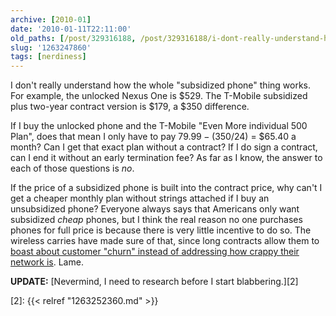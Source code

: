 ```yaml
---
archive: [2010-01]
date: '2010-01-11T22:11:00'
old_paths: [/post/329316188, /post/329316188/i-dont-really-understand-how-the-whole]
slug: '1263247860'
tags: [nerdiness]
---
```


I don't really understand how the whole "subsidized phone" thing works.
For example, the unlocked Nexus One is $529. The T-Mobile subsidized plus
two-year contract version is $179, a $350 difference.  

If I buy the unlocked phone and the T-Mobile "Even More individual 500
Plan", does that mean I only have to pay $79.99 - ($350/24) = $65.40
a month? Can I get that exact plan without a contract? If I do sign
a contract, can I end it without an early termination fee?  As far as
I know, the answer to each of those questions is *no*.

If the price of a subsidized phone is built into the contract price, why
can't I get a cheaper monthly plan without strings attached if I buy an
unsubsidized phone?  Everyone always says that Americans only want
subsidized *cheap* phones, but I think the real reason no one purchases
phones for full price is because there is very little incentive to do so.
The wireless carries have made sure of that, since long contracts allow
them to [boast about customer "churn" instead of addressing how crappy
their network is][1]. Lame.

**UPDATE:** [Nevermind, I need to research before I start blabbering.][2]

[1]: http://digitaldaily.allthingsd.com/20091201/att-ranked-last-in-consumer-reports-best-cell-phone-service-survey/
[2]: {{< relref "1263252360.md" >}}

